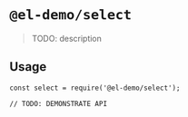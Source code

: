 # `@el-demo/select`

> TODO: description

## Usage

```
const select = require('@el-demo/select');

// TODO: DEMONSTRATE API
```
